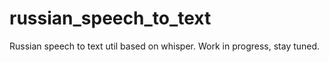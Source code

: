# russian_speech_to_text
Russian speech to text util based on whisper. Work in progress, stay tuned.
